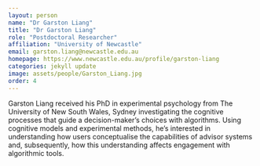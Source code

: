 ```yaml
---
layout: person
name: "Dr Garston Liang"
title: "Dr Garston Liang"
role: "Postdoctoral Researcher"
affiliation: "University of Newcastle"
email: garston.liang@newcastle.edu.au
homepage: https://www.newcastle.edu.au/profile/garston-liang
categories: jekyll update
image: assets/people/Garston_Liang.jpg
order: 4
---
```

Garston Liang received his PhD in experimental psychology from The University of New South Wales, Sydney investigating the cognitive processes that guide a decision-maker’s choices with algorithms. Using cognitive models and experimental methods, he’s interested in understanding how users conceptualise the capabilities of advisor systems and, subsequently, how this understanding affects engagement with algorithmic tools.  
